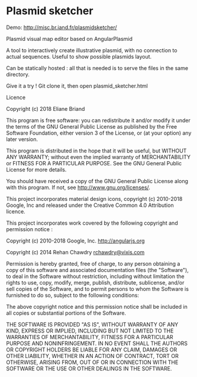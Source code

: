 Plasmid sketcher
==============

Demo: http://misc.br.iand.fr/plasmidsketcher/

Plasmid visual map editor based on AngularPlasmid 

A tool to interactively create illustrative plasmid, with no connection to actual sequences. Useful to show possible plasmids layout.

Can be statically hosted : all that is needed is to serve the files in the same directory.

Give it a try ! Git clone it, then open plasmid_sketcher.html



Licence


Copyright (c) 2018 Eliane Briand


This program is free software: you can redistribute it and/or modify
it under the terms of the GNU General Public License as published by
the Free Software Foundation, either version 3 of the License, or
(at your option) any later version.

This program is distributed in the hope that it will be useful,
but WITHOUT ANY WARRANTY; without even the implied warranty of
MERCHANTABILITY or FITNESS FOR A PARTICULAR PURPOSE.  See the
GNU General Public License for more details.

You should have received a copy of the GNU General Public License
along with this program.  If not, see <http://www.gnu.org/licenses/>.


This project incorporates material design icons, copyright (c) 2010-2018 Google, Inc and released under the Creative Common 4.0 Attribution licence.


This project incorporates work covered by the following copyright and permission notice :


Copyright (c) 2010-2018 Google, Inc. http://angularjs.org

Copyright (c) 2014 Rehan Chawdry <rchawdry@vixis.com>

Permission is hereby granted, free of charge, to any person obtaining a copy of this software and associated documentation files (the "Software"), to deal in the Software without restriction, including without limitation the rights to use, copy, modify, merge, publish, distribute, sublicense, and/or sell copies of the Software, and to permit persons to whom the Software is furnished to do so, subject to the following conditions:

The above copyright notice and this permission notice shall be included in all copies or substantial portions of the Software.

THE SOFTWARE IS PROVIDED "AS IS", WITHOUT WARRANTY OF ANY KIND, EXPRESS OR IMPLIED, INCLUDING BUT NOT LIMITED TO THE WARRANTIES OF MERCHANTABILITY, FITNESS FOR A PARTICULAR PURPOSE AND NONINFRINGEMENT. IN NO EVENT SHALL THE AUTHORS OR COPYRIGHT HOLDERS BE LIABLE FOR ANY CLAIM, DAMAGES OR OTHER LIABILITY, WHETHER IN AN ACTION OF CONTRACT, TORT OR OTHERWISE, ARISING FROM, OUT OF OR IN CONNECTION WITH THE SOFTWARE OR THE USE OR OTHER DEALINGS IN THE SOFTWARE.
